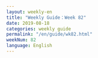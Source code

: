 ```yaml
---
layout: weekly-en
title: "Weekly Guide：Week 82"
date: 2019-08-18
categories: weekly guide
permalink: "/en/guide/wk82.html"
weekNum: 82
language: English
---
```

